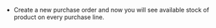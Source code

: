 - Create a new purchase order and now you will see available stock of
  product on every purchase line.
